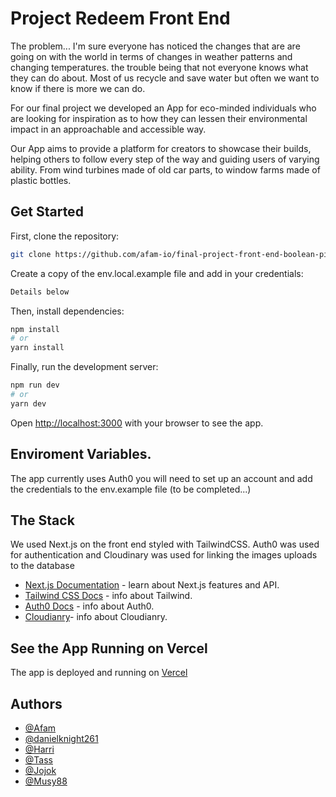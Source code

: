 # Project Redeem Front End

The problem... I'm sure everyone has noticed the changes that are are going on with the world in terms of changes in weather patterns and changing temperatures. 
the trouble being that not everyone knows what they can do about. Most of us recycle and save water but often we want to know if there is more we can do.

For our final project we developed an App for eco-minded individuals who are looking for inspiration as to how they can lessen their environmental impact in an approachable and accessible way.

Our App aims to provide a platform for creators to showcase their builds, helping others to follow every step of the way and guiding users of varying ability. From wind turbines made of old car parts, to window farms made of plastic bottles.

## Get Started

First, clone the repository:

```bash
git clone https://github.com/afam-io/final-project-front-end-boolean-pirates.git

```

Create a copy of the env.local.example file and add in your credentials:

```bash
Details below

```

Then, install dependencies:

```bash
npm install
# or
yarn install
```

Finally, run the development server:

```bash
npm run dev
# or
yarn dev
```

Open [http://localhost:3000](http://localhost:3000) with your browser to see the app.

## Enviroment Variables.

The app currently uses Auth0 you will need to set up an account and add the credentials to the env.example file (to be completed...)

## The Stack

We used Next.js on the front end styled with TailwindCSS. Auth0 was used for authentication and Cloudinary was used for linking the images uploads to the database 

- [Next.js Documentation](https://nextjs.org/docs) - learn about Next.js features and API.
- [Tailwind CSS Docs](https://tailwindcss.com/docs/installation) - info about Tailwind.
- [Auth0 Docs](https://auth0.com/docs) - info about Auth0.
- [Cloudianry](https://cloudinary.com/documentation)- info about Cloudianry.

## See the App Running on Vercel

The app is deployed and running on [Vercel](https://final-project-front-end-boolean-pirates.vercel.app/)

## Authors
- [@Afam](https://github.com/afam-io)
- [@danielknight261](https://github.com/danielknight261)
- [@Harri](https://github.com/HairiBeast)
- [@Tass](https://github.com/tassanee-atsa)
- [@Jojok](https://github.com/JojokCreator)
- [@Musy88](https://github.com/Musy88)
